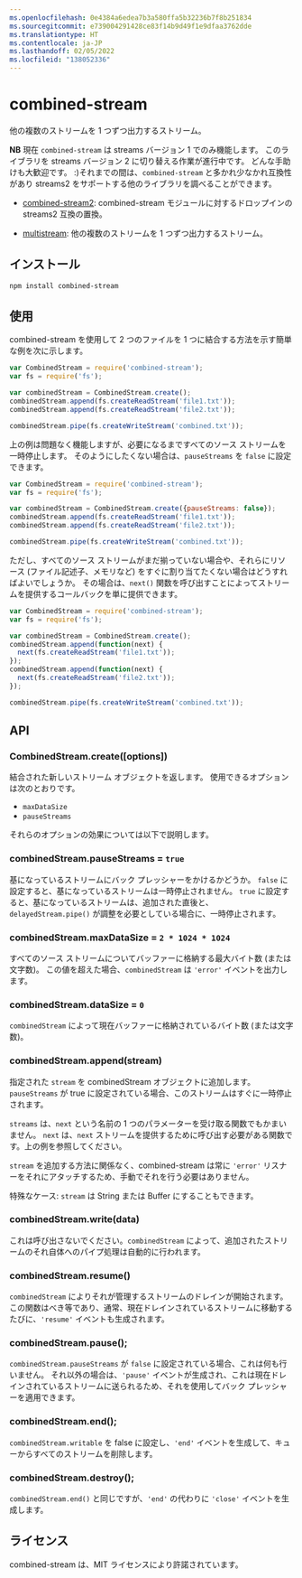 ```yaml
---
ms.openlocfilehash: 0e4384a6edea7b3a580ffa5b32236b7f8b251834
ms.sourcegitcommit: e739004291428ce83f14b9d49f1e9dfaa3762dde
ms.translationtype: HT
ms.contentlocale: ja-JP
ms.lasthandoff: 02/05/2022
ms.locfileid: "138052336"
---
```

# <a name="combined-stream"></a>combined-stream

他の複数のストリームを 1 つずつ出力するストリーム。

**NB** 現在 `combined-stream` は streams バージョン 1 でのみ機能します。 このライブラリを streams バージョン 2 に切り替える作業が進行中です。 どんな手助けも大歓迎です。 :)それまでの間は、`combined-stream` と多かれ少なかれ互換性があり streams2 をサポートする他のライブラリを調べることができます。

- [combined-stream2](https://www.npmjs.com/package/combined-stream2): combined-stream モジュールに対するドロップインの streams2 互換の置換。

- [multistream](https://www.npmjs.com/package/multistream): 他の複数のストリームを 1 つずつ出力するストリーム。

## <a name="installation"></a>インストール

``` bash
npm install combined-stream
```

## <a name="usage"></a>使用

combined-stream を使用して 2 つのファイルを 1 つに結合する方法を示す簡単な例を次に示します。

``` javascript
var CombinedStream = require('combined-stream');
var fs = require('fs');

var combinedStream = CombinedStream.create();
combinedStream.append(fs.createReadStream('file1.txt'));
combinedStream.append(fs.createReadStream('file2.txt'));

combinedStream.pipe(fs.createWriteStream('combined.txt'));
```

上の例は問題なく機能しますが、必要になるまですべてのソース ストリームを一時停止します。 そのようにしたくない場合は、`pauseStreams` を `false` に設定できます。

``` javascript
var CombinedStream = require('combined-stream');
var fs = require('fs');

var combinedStream = CombinedStream.create({pauseStreams: false});
combinedStream.append(fs.createReadStream('file1.txt'));
combinedStream.append(fs.createReadStream('file2.txt'));

combinedStream.pipe(fs.createWriteStream('combined.txt'));
```

ただし、すべてのソース ストリームがまだ揃っていない場合や、それらにリソース (ファイル記述子、メモリなど) をすぐに割り当てたくない場合はどうすればよいでしょうか。
その場合は、`next()` 関数を呼び出すことによってストリームを提供するコールバックを単に提供できます。

``` javascript
var CombinedStream = require('combined-stream');
var fs = require('fs');

var combinedStream = CombinedStream.create();
combinedStream.append(function(next) {
  next(fs.createReadStream('file1.txt'));
});
combinedStream.append(function(next) {
  next(fs.createReadStream('file2.txt'));
});

combinedStream.pipe(fs.createWriteStream('combined.txt'));
```

## <a name="api"></a>API

### <a name="combinedstreamcreateoptions"></a>CombinedStream.create([options])

結合された新しいストリーム オブジェクトを返します。 使用できるオプションは次のとおりです。

* `maxDataSize`
* `pauseStreams`

それらのオプションの効果については以下で説明します。

### <a name="combinedstreampausestreams--true"></a>combinedStream.pauseStreams = `true`

基になっているストリームにバック プレッシャーをかけるかどうか。 `false` に設定すると、基になっているストリームは一時停止されません。 `true` に設定すると、基になっているストリームは、追加された直後と、`delayedStream.pipe()` が調整を必要としている場合に、一時停止されます。

### <a name="combinedstreammaxdatasize--2--1024--1024"></a>combinedStream.maxDataSize = `2 * 1024 * 1024`

すべてのソース ストリームについてバッファーに格納する最大バイト数 (または文字数)。
この値を超えた場合、`combinedStream` は `'error'` イベントを出力します。

### <a name="combinedstreamdatasize--0"></a>combinedStream.dataSize = `0`

`combinedStream` によって現在バッファーに格納されているバイト数 (または文字数)。

### <a name="combinedstreamappendstream"></a>combinedStream.append(stream)

指定された `stream` を combinedStream オブジェクトに追加します。 `pauseStreams` が true に設定されている場合、このストリームはすぐに一時停止されます。

`streams` は、`next` という名前の 1 つのパラメーターを受け取る関数でもかまいません。 `next` は、`next` ストリームを提供するために呼び出す必要がある関数です。上の例を参照してください。

`stream` を追加する方法に関係なく、combined-stream は常に `'error'` リスナーをそれにアタッチするため、手動でそれを行う必要はありません。

特殊なケース: `stream` は String または Buffer にすることもできます。

### <a name="combinedstreamwritedata"></a>combinedStream.write(data)

これは呼び出さないでください。`combinedStream` によって、追加されたストリームのそれ自体へのパイプ処理は自動的に行われます。

### <a name="combinedstreamresume"></a>combinedStream.resume()

`combinedStream` によりそれが管理するストリームのドレインが開始されます。 この関数はべき等であり、通常、現在ドレインされているストリームに移動するたびに、`'resume'` イベントも生成されます。

### <a name="combinedstreampause"></a>combinedStream.pause();

`combinedStream.pauseStreams` が `false` に設定されている場合、これは何も行いません。
それ以外の場合は、`'pause'` イベントが生成され、これは現在ドレインされているストリームに送られるため、それを使用してバック プレッシャーを適用できます。

### <a name="combinedstreamend"></a>combinedStream.end();

`combinedStream.writable` を false に設定し、`'end'` イベントを生成して、キューからすべてのストリームを削除します。

### <a name="combinedstreamdestroy"></a>combinedStream.destroy();

`combinedStream.end()` と同じですが、`'end'` の代わりに `'close'` イベントを生成します。

## <a name="license"></a>ライセンス

combined-stream は、MIT ライセンスにより許諾されています。
